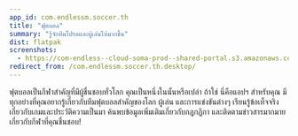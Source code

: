 ```yaml
---
app_id: com.endlessm.soccer.th
title: "ฟุตบอล"
summary: "รู้จักทีมโปรดและผู้เล่นให้มากขึ้น"
dist: flatpak
screenshots:
  - https://com-endless--cloud-soma-prod--shared-portal.s3.amazonaws.com/apps.295.screenshots.b4715a2b-a442-4b66-a366-254ebd8511f9_201810232113312424.png
redirect_from: /com.endlessm.soccer.th.desktop/
---
```


<p>ฟุตบอลเป็นกีฬาสำคัญที่มีผู้ชื่นชอบทั่วโลก คุณเป็นหนึ่งในนั้นหรือเปล่า ถ้าใช่ นี่คือแอปฯ สำหรับคุณ มีทุกอย่างที่คุณอยากรู้เกี่ยวกับทีมฟุตบอลสำคัญของโลก ผู้เล่น และการแข่งขันต่างๆ เรียนรู้ข้อเท็จจริงเกี่ยวกับเกมและประวัติความเป็นมา ค้นพบข้อมูลเพิ่มเติมเกี่ยวกับกฎกฏิกา และติดตามข่าวสารมากมายเกี่ยวกับกีฬาที่คุณชื่นชอบ!</p>